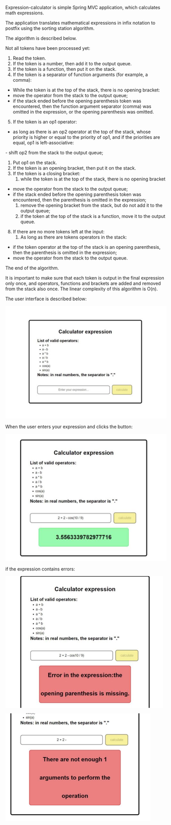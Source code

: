 ﻿Expression-calculator is simple Spring MVC application, which calculates math expressions. 

The application translates mathematical expressions in infix notation to postfix using the sorting station algorithm. 

The algorithm is described below. 

Not all tokens have been processed yet: 

1. Read the token. 
1. If the token is a number, then add it to the output queue. 
1. If the token is a function, then put it on the stack. 
1. If the token is a separator of function arguments (for example, a comma): 
- While the token is at the top of the stack, there is no opening bracket: 
- move the operator from the stack to the output queue; 
- if the stack ended before the opening parenthesis token was encountered, then the function argument separator (comma) was omitted in the expression, or the opening parenthesis was omitted. 
5. If the token is an op1 operator: 
- as long as there is an op2 operator at the top of the stack, whose priority is higher or equal to the priority of op1, and if the priorities are equal, op1 is left-associative: 

\- shift op2 from the stack to the output queue; 

1. Put op1 on the stack. 
6. If the token is an opening bracket, then put it on the stack. 
6. If the token is a closing bracket: 
   1. while the token is at the top of the stack, there is no opening bracket 
- move the operator from the stack to the output queue; 
- if the stack ended before the opening parenthesis token was encountered, then the parenthesis is omitted in the expression; 
  1. remove the opening bracket from the stack, but do not add it to the output queue; 
  1. if the token at the top of the stack is a function, move it to the output queue. 
8. If there are no more tokens left at the input: 
   1. As long as there are tokens operators in the stack: 
- if the token operator at the top of the stack is an opening parenthesis, then the parenthesis is omitted in the expression; 
- move the operator from the stack to the output queue. 

The end of the algorithm. 

It is important to make sure that each token is output in the final expression only once, and operators, functions and brackets are added and removed from the stack also once. The linear complexity of this algorithm is O(n). 

The user interface is described below: 

![](image-for-readme/Aspose.Words.73505f70-685c-498f-ac7f-49f8fe23f76b.001.jpeg)

When the user enters your expression and clicks the button: 

![](image-for-readme/Aspose.Words.73505f70-685c-498f-ac7f-49f8fe23f76b.002.jpeg)

if the expression contains errors: 

![](image-for-readme/Aspose.Words.73505f70-685c-498f-ac7f-49f8fe23f76b.003.jpeg)

![](image-for-readme/Aspose.Words.73505f70-685c-498f-ac7f-49f8fe23f76b.004.jpeg)
